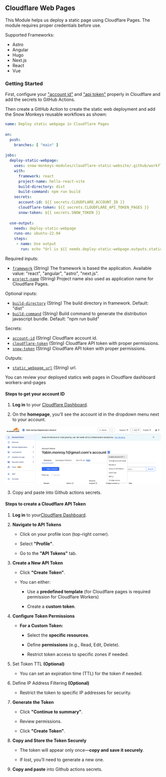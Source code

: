 ## Cloudflare Web Pages

This Module helps us deploy a static page using Cloudflare Pages. The module requires proper credentials before use.

Supported Frameworks:
* Astro
* Angular
* Hugo
* Next.js
* React
* Vue


### Getting Started

First, configure your ["account id"](#steps-to-get-your-account-id)  and ["api token"](#steps-to-create-a-cloudflare-api-token) properly in Cloudflare and add the secrets to GitHub Actions.

Then create a GitHub Action to create the static web deployment and add the Snow Monkeys reusable workflows as shown:

```yaml
name: Deploy static webpage in Cloudflare Pages

on:
  push:
    branches: [ "main" ]

jobs:
  deploy-static-webpage:
    uses: snow-monkeys-modules/cloudflare-static-website/.github/workflows/main.yml@main
    with:
      framework: react
      project-name: hello-react-vite
      build-directory: dist
      build-command: npm run build
    secrets:
      account-id: ${{ secrets.CLOUDFLARE_ACCOUNT_ID }}
      cloudflare-token: ${{ secrets.CLOUDFLARE_API_TOKEN_PAGES }}
      snow-token: ${{ secrets.SNOW_TOKEN }}

  use-output:
    needs: deploy-static-webpage
    runs-on: ubuntu-22.04
    steps:
     - name: Use output
       run: echo "Url is ${{ needs.deploy-static-webpage.outputs.static_webpage_url }}"


```


Required inputs:

- [`framework`](#required-inputs) (String) The framework is based the application. Available value: "react", "angular", "astro", "next.js".
- [`project-name`](#required-inputs) (String) Project name also used as application name for Cloudflare Pages.

Optional inputs:

- [`build-directory`](#optional-inputs) (String) The build directory in framework. Default: "dist" 
- [`build-command`](#optional-inputs) (String) Build command to generate the distribution javascript bundle. Default: "npm run build"

Secrets:

- [`account-id`](#secrets) (String) Cloudflare account id.
- [`cloudflare-token`](#secrets) (String) Cloudflare API token with proper permissions.
- [`snow-token`](#secrets) (String) Cloudflare API token with proper permissions.

Outputs:

- [`static_webpage_url`](#outpust) (String) url.


You can review your deployed statics web pages in Cloudflare dashboard workers-and-pages

#### Steps to get your account ID

1. **Log in** to your [Cloudflare Dashboard](https://dash.cloudflare.com/).
    
2. On the **homepage**, you’ll see the account id in the dropdown menu next to your account.

![./accountid.png](https://github.com/snow-monkeys-modules/cloudflare-static-website/blob/main/accountid.png)
    
3. Copy and paste into Github actions secrets.


#### Steps to create a Cloudflare API Token

1. **Log in** to your[Cloudflare Dashboard](https://dash.cloudflare.com/).
    
2. **Navigate to API Tokens**
    
    - Click on your profile icon (top-right corner).
        
    - Select **"Profile"**.
        
    - Go to the **"API Tokens"** tab.
        
3. **Create a New API Token** 
    
    - Click **"Create Token"**.
        
    - You can either:
        
        - Use a **predefined template** (for Cloudflare pages is required permission for Cloudflare Workers)
            
        - Create a **custom token**.
            
4. **Configure Token Permissions**
    
    - **For a Custom Token:**
        
        - Select the **specific resources**.
            
        - Define **permissions** (e.g., Read, Edit, Delete).
            
        - Restrict token access to specific zones if needed.
            
5. Set Token TTL **(Optional)**
    
    - You can set an expiration time (TTL) for the token if needed.
        
6. Define IP Address Filtering **(Optional)**
    
    - Restrict the token to specific IP addresses for security.
        
7. **Generate the Token**
    
    - Click **"Continue to summary"**.
        
    - Review permissions.
        
    - Click **"Create Token"**.
        
8. **Copy and Store the Token Securely**
    
    - The token will appear only once—**copy and save it securely**.
        
    - If lost, you’ll need to generate a new one.
    
9. **Copy and paste** into Github actions secrets.

